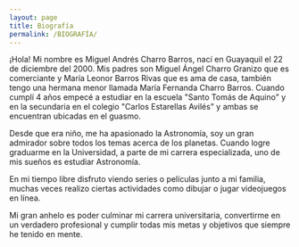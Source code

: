 ```yaml
---
layout: page
title: Biografía
permalink: /BIOGRAFÍA/
---
```




¡Hola! Mi nombre es Miguel Andrés Charro Barros, nací en Guayaquil el 22 de diciembre del 2000. Mis padres son Miguel Ángel Charro Granizo que es comerciante y María Leonor Barros Rivas que es ama de casa, también tengo una hermana menor llamada María Fernanda Charro Barros. Cuando cumplí 4 años empecé a estudiar en la escuela "Santo Tomás de Aquino" y en la secundaria en el colegio "Carlos Estarellas Avilés" y ambas se encuentran ubicadas en el guasmo.

Desde que era niño, me ha apasionado la Astronomía, soy un gran admirador sobre todos los temas acerca de los planetas. Cuando logre graduarme en la Universidad, a parte de mi carrera especializada, uno de mis sueños es estudiar Astronomía.

En mi tiempo libre disfruto viendo series o películas junto a mi familia, muchas veces realizo ciertas actividades como dibujar o jugar videojuegos en línea.

Mi gran anhelo es poder culminar mi carrera universitaria, convertirme en un verdadero profesional y cumplir todas mis metas y objetivos que siempre he tenido en mente. 






